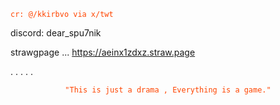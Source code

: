 <p align="center">
    <![cr_ @_kkirbvo via x_twt](https://github.com/user-attachments/assets/55cde420-77a5-4aa6-b991-ba6a3d5f697b)
>
</p>
<code style="color : Orangered">cr: @/kkirbvo via x/twt</code>
</p>



discord: dear_spu7nik

strawgpage ... https://aeinx1zdxz.straw.page

.
.
.
.
.


<p align="center">
    <code style="color : Orangered">"This is just a drama , Everything is a game."</code>
</p>
